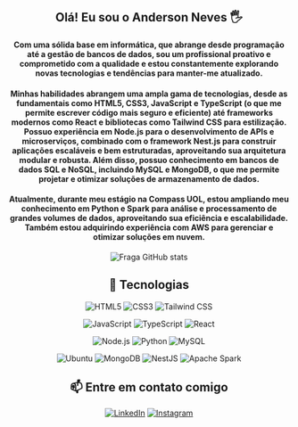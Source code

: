 <div align="center">
  
## Olá! Eu sou o Anderson Neves 🖐️

#### Com uma sólida base em informática, que abrange desde programação até a gestão de bancos de dados, sou um profissional proativo e comprometido com a qualidade e estou constantemente explorando novas tecnologias e tendências para manter-me atualizado.
#### Minhas habilidades abrangem uma ampla gama de tecnologias, desde as fundamentais como HTML5, CSS3, JavaScript e TypeScript (o que me permite escrever código mais seguro e eficiente) até frameworks modernos como React e bibliotecas como Tailwind CSS para estilização. Possuo experiência em Node.js para o desenvolvimento de APIs e microserviços, combinado com o framework Nest.js para construir aplicações escaláveis e bem estruturadas, aproveitando sua arquitetura modular e robusta. Além disso, possuo conhecimento em bancos de dados SQL e NoSQL, incluindo MySQL e MongoDB, o que me permite projetar e otimizar soluções de armazenamento de dados.

#### Atualmente, durante meu estágio na Compass UOL, estou ampliando meu conhecimento em Python e Spark para análise e processamento de grandes volumes de dados, aproveitando sua eficiência e escalabilidade. Também estou adquirindo experiência com AWS para gerenciar e otimizar soluções em nuvem.


![Fraga GitHub stats](https://github-readme-stats.vercel.app/api?username=anderson-neves-dev&show_icons=true&theme=tokyonight&count_private=true)

## 🧮 Tecnologias

  ![HTML5](https://img.shields.io/badge/HTML5-E34F26?style=for-the-badge&logo=html5&logoColor=white)
  ![CSS3](https://img.shields.io/badge/CSS3-1572B6?style=for-the-badge&logo=css3&logoColor=white)
  ![Tailwind CSS](https://img.shields.io/badge/tailwind-css%20-%231572B6.svg?&style=for-the-badge&logo=tailwind-css&logoColor=white)

  ![JavaScript](https://img.shields.io/badge/JavaScript-F7DF1E?style=for-the-badge&logo=javascript&logoColor=black)
  ![TypeScript](https://img.shields.io/badge/TypeScript-007ACC?style=for-the-badge&logo=typescript&logoColor=white)
  ![React](https://img.shields.io/badge/React-20232A?style=for-the-badge&logo=react&logoColor=61DAFB)

  ![Node.js](https://img.shields.io/badge/Node.js-43853D?style=for-the-badge&logo=node.js&logoColor=white)
  ![Python](https://img.shields.io/badge/Python-3776AB?style=for-the-badge&logo=python&logoColor=white)
  ![MySQL](https://img.shields.io/badge/MySQL-00000F?style=for-the-badge&logo=mysql&logoColor=white)

  ![Ubuntu](https://img.shields.io/badge/Ubuntu-E95420?style=for-the-badge&logo=ubuntu&logoColor=white)
  ![MongoDB](https://img.shields.io/badge/MongoDB-4EA94B?style=for-the-badge&logo=mongodb&logoColor=white)
  ![NestJS](https://img.shields.io/badge/nestjs-%23E0234E.svg?style=for-the-badge&logo=nestjs&logoColor=white)
  ![Apache Spark](https://img.shields.io/badge/Apache%20Spark-E25A1C?style=for-the-badge&logo=apache-spark&logoColor=white)

## 📫 Entre em contato comigo

[![LinkedIn](https://img.shields.io/badge/linkedin-%230077B5.svg?&style=for-the-badge&logo=linkedin&logoColor=white)](https://www.linkedin.com/in/anderson-neves-206316249/)
[![Instagram](https://img.shields.io/badge/Instagram-E4405F?style=for-the-badge&logo=instagram&logoColor=white)](https://instagram.com/anderson_two_)

</div>
